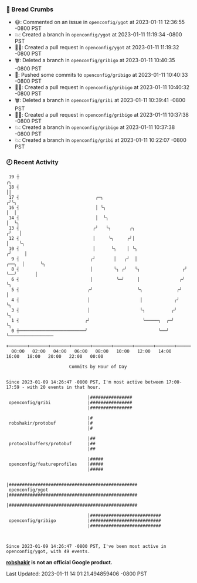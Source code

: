 ### 🍞 Bread Crumbs

 * 😃: Commented on an issue in `openconfig/ygot` at 2023-01-11 12:36:55 -0800 PST
 * 💥: Created a branch in `openconfig/ygot` at 2023-01-11 11:19:34 -0800 PST
 * ✍🏼: Created a pull request in `openconfig/ygot` at 2023-01-11 11:19:32 -0800 PST
 * 🗑: Deleted a branch in `openconfig/gribigo` at 2023-01-11 10:40:35 -0800 PST
 * 🚢: Pushed some commits to `openconfig/gribigo` at 2023-01-11 10:40:33 -0800 PST
 * ✍🏼: Created a pull request in `openconfig/gribigo` at 2023-01-11 10:40:32 -0800 PST
 * 🗑: Deleted a branch in `openconfig/gribi` at 2023-01-11 10:39:41 -0800 PST
 * ✍🏼: Created a pull request in `openconfig/gribigo` at 2023-01-11 10:37:38 -0800 PST
 * 💥: Created a branch in `openconfig/gribigo` at 2023-01-11 10:37:38 -0800 PST
 * 💥: Created a branch in `openconfig/gribi` at 2023-01-11 10:22:07 -0800 PST

### 🕘 Recent Activity
```
 19 ┼                                                                        ╭╮
 18 ┤                                                                        ││
 17 ┤                             ╭─╮                                       ╭╯╰╮
 16 ┤                             │ ╰╮                                      │  │
 14 ┤                             │  ╰╮                                     │  ╰╮
 13 ┤                            ╭╯   ╰╮       ╭╮                          ╭╯   │
 12 ┤                            │     ╰╮     ╭╯│                          │    ╰╮
 10 ┤                            │      ╰╮    │ ╰╮                        ╭╯     │
  9 ┤                           ╭╯       │   ╭╯  │                  ╭──╮  │      ╰╮
  8 ┤                           │        ╰╮ ╭╯   ╰╮                ╭╯  ╰──╯       │
  6 ┤                           │         ╰─╯     │               ╭╯              ╰╮
  5 ┤                          ╭╯                 ╰╮             ╭╯                │
  4 ┤                          │                   │            ╭╯                 ╰╮
  3 ┤                          │                   ╰╮          ╭╯                   ╰╮
  1 ┤                         ╭╯                    ╰─────╮  ╭─╯                     ╰╮
  0 ┼─────────────────────────╯                           ╰──╯                        ╰─────────────────
    +───────+───────+───────+───────+───────+───────+───────+───────+───────+───────+───────+───────+────
  00:00   02:00   04:00   06:00   08:00   10:00   12:00   14:00   16:00   18:00   20:00   22:00   00:00   

						Commits by Hour of Day


Since 2023-01-09 14:26:47 -0800 PST, I'm most active between 17:00-17:59 - with 20 events in that hour.

```



```
                               |################
 openconfig/gribi              |################
                               |################

                               |#
 robshakir/protobuf            |#
                               |#

                               |##
 protocolbuffers/protobuf      |##
                               |##

                               |#####
 openconfig/featureprofiles    |#####
                               |#####

                               |#################################################
 openconfig/ygot               |#################################################
                               |#################################################

                               |###########################
 openconfig/gribigo            |###########################
                               |###########################



Since 2023-01-09 14:26:47 -0800 PST, I've been most active in openconfig/ygot, with 49 events.

```
**[robshakir](mailto:robjs@google.com) is not an official Google product.**  


Last Updated: 2023-01-11 14:01:21.494859406 -0800 PST
